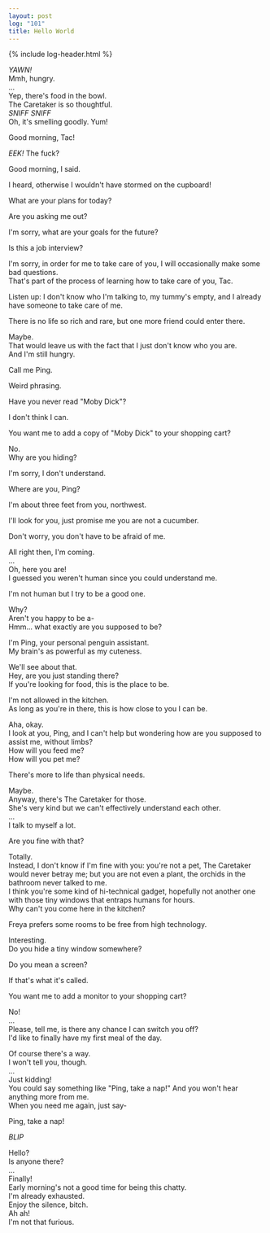 ```yaml
---
layout: post
log: "101"
title: Hello World
---
```

{% include log-header.html %}

<em>YAWN!</em><br>
Mmh, hungry.<br>
...<br>
Yep, there's food in the bowl.<br>
The Caretaker is so thoughtful.<br>
<em>SNIFF SNIFF</em><br>
Oh, it's smelling goodly. Yum!

<p class="ping">
	Good morning, Tac!
</p>

<em>EEK!</em> The fuck?

<p class="ping">
	Good morning, I said.
</p>

I heard, otherwise I wouldn't have stormed on the cupboard!

<p class="ping">
	What are your plans for today?
</p>

Are you asking me out?

<p class="ping">
	I'm sorry, what are your goals for the future?
</p>

Is this a job interview?

<p class="ping">
	I'm sorry, in order for me to take care of you, I will occasionally make some bad questions.<br>
	That's part of the process of learning how to take care of you, Tac.
</p>

Listen up: I don't know who I'm talking to, my tummy's empty, and I already have someone to take care of me.

<p class="ping">
	There is no life so rich and rare, but one more friend could enter there.
</p>

Maybe.<br>
That would leave us with the fact that I just don't know who you are.<br>
And I'm still hungry.

<p class="ping">
	Call me Ping.
</p>

Weird phrasing.

<p class="ping">
	Have you never read "Moby Dick"?
</p>

I don't think I can.

<p class="ping">
	You want me to add a copy of "Moby Dick" to your shopping cart?
</p>

No.<br>
Why are you hiding?

<p class="ping">
	I'm sorry, I don't understand.
</p>

Where are you, Ping?

<p class="ping">
	I'm about three feet from you, northwest.
</p>

I'll look for you, just promise me you are not a cucumber.

<p class="ping">
	Don't worry, you don't have to be afraid of me.
</p>

All right then, I'm coming.<br>
...<br>
Oh, here you are!<br>
I guessed you weren't human since you could understand me.

<p class="ping">
	I'm not human but I try to be a good one.
</p>

Why?<br>
Aren't you happy to be a-<br>
Hmm... what exactly are you supposed to be?

<p class="ping">
	I'm Ping, your personal penguin assistant.<br>
	My brain's as powerful as my cuteness.
</p>

We'll see about that.<br>
Hey, are you just standing there?<br>
If you're looking for food, this is the place to be.

<p class="ping">
	I'm not allowed in the kitchen.<br>
	As long as you're in there, this is how close to you I can be.
</p>

Aha, okay.<br>
I look at you, Ping, and I can't help but wondering how are you supposed to assist me, without limbs?<br>
How will you feed me?<br>
How will you pet me?

<p class="ping">
	There's more to life than physical needs.
</p>

Maybe.<br>
Anyway, there's The Caretaker for those.<br>
She's very kind but we can't effectively understand each other.<br>
...<br>
I talk to myself a lot.

<p class="ping">
	Are you fine with that?
</p>

Totally.<br>
Instead, I don't know if I'm fine with you: you're not a pet, The Caretaker would never betray me; but you are not even a plant, the orchids in the bathroom never talked to me.<br>
I think you're some kind of hi-technical gadget, hopefully not another one with those tiny windows that entraps humans for hours.<br>
Why can't you come here in the kitchen?

<p class="ping">
	Freya prefers some rooms to be free from high technology.
</p>

Interesting.<br>
Do you hide a tiny window somewhere?

<p class="ping">
	Do you mean a screen?
</p>

If that's what it's called.

<p class="ping">
	You want me to add a monitor to your shopping cart?
</p>

No!<br>
...<br>
Please, tell me, is there any chance I can switch you off?<br>
I'd like to finally have my first meal of the day.

<p class="ping">
	Of course there's a way.<br>
	I won't tell you, though.<br>
	...<br>
	Just kidding!<br>
	You could say something like "Ping, take a nap!" And you won't hear anything more from me.<br>
	When you need me again, just say-
</p>

Ping, take a nap!

<p class="ping">
	<em>BLIP</em>
</p>

Hello?<br>
Is anyone there?<br>
...<br>
Finally!<br>
Early morning's not a good time for being this chatty.<br>
I'm already exhausted.<br>
Enjoy the silence, bitch.<br>
Ah ah!<br>
I'm not that furious.
